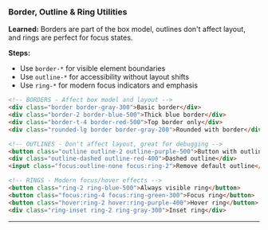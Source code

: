 <!-- Format into **raw Markdown** :
- Title: `### <Utility Category>`
- **Learned:** one short key takeaway
- **Steps:** 3 or fewer bullet points
- Code in ```html``` block, clean & commented
- Output only raw Markdown, not rendered view
- Separate topics with `---` -->

### Border, Outline & Ring Utilities

**Learned:** Borders are part of the box model, outlines don't affect layout, and rings are perfect for focus states.

**Steps:**

- Use `border-*` for visible element boundaries
- Use `outline-*` for accessibility without layout shifts
- Use `ring-*` for modern focus indicators and emphasis

```html
<!-- BORDERS - Affect box model and layout -->
<div class="border border-gray-300">Basic border</div>
<div class="border-2 border-blue-500">Thick blue border</div>
<div class="border-t-4 border-red-500">Top border only</div>
<div class="rounded-lg border border-gray-200">Rounded with border</div>

<!-- OUTLINES - Don't affect layout, great for debugging -->
<button class="outline outline-2 outline-purple-500">Button with outline</button>
<div class="outline-dashed outline-red-400">Dashed outline</div>
<input class="focus:outline-none focus:ring-2">Remove default outline</input>

<!-- RINGS - Modern focus/hover effects -->
<button class="ring-2 ring-blue-500">Always visible ring</button>
<button class="focus:ring-4 focus:ring-green-300">Focus ring</button>
<button class="hover:ring-2 hover:ring-purple-400">Hover ring</button>
<div class="ring-inset ring-2 ring-gray-300">Inset ring</div>
```

---
